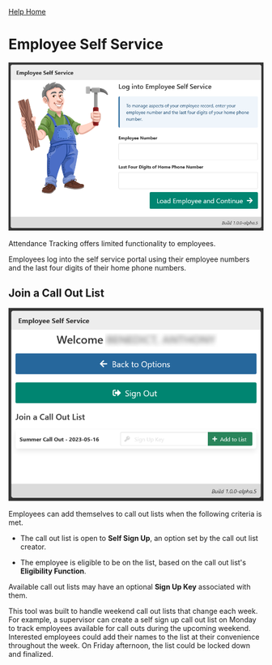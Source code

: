 [Help Home](https://cityssm.github.io/attendance-tracking/docs/)

# Employee Self Service

![Employee Self Service Login](images/selfServiceLogin.png)

Attendance Tracking offers limited functionality to employees.

Employees log into the self service portal using their employee numbers
and the last four digits of their home phone numbers.

## Join a Call Out List

![Employee Self Service Add to Call Out List](images/selfServiceCallOutListAdd.png)

Employees can add themselves to call out lists when the following criteria is met.

- The call out list is open to **Self Sign Up**, an option set by the call out list creator.

- The employee is eligible to be on the list, based on the call out list's **Eligibility Function**.

Available call out lists may have an optional **Sign Up Key** associated with them.

This tool was built to handle weekend call out lists that change each week.
For example, a supervisor can create a self sign up call out list on Monday to track employees
available for call outs during the upcoming weekend.
Interested employees could add their names to the list at their convenience throughout the week.
On Friday afternoon, the list could be locked down and finalized.

